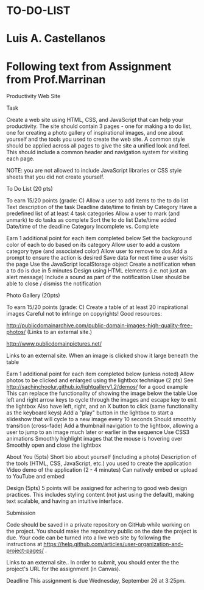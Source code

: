 # TO-DO-LIST

# Luis A. Castellanos 

# Following text from Assignment from Prof.Marrinan

Productivity Web Site

Task

Create a web site using HTML, CSS, and JavaScript that can help your productivity. The site should contain 3 pages - one for making a to do list, one for creating a photo gallery of inspirational images, and one about yourself and the tools you used to create the web site. A common style should be applied across all pages to give the site a unified look and feel. This should include a common header and navigation system for visiting each page.

NOTE: you are not allowed to include JavaScript libraries or CSS style sheets that you did not create yourself.

To Do List (20 pts)

To earn 15/20 points (grade: C)
Allow a user to add items to the to do list
Text description of the task
Deadline date/time to finish by
Category
Have a predefined list of at least 4 task categories
Allow a user to mark (and unmark) to do tasks as complete
Sort the to do list
Date/time added
Date/time of the deadline
Category
Incomplete vs. Complete

Earn 1 additional point for each item completed below
Set the background color of each to do based on its category
Allow user to add a custom category type (and associated color)
Allow user to remove to dos
Add a prompt to ensure the action is desired
Save data for next time a user visits the page
    Use the JavaScript localStorage object
Create a notification when a to do is due in 5 minutes
Design using HTML elements (i.e. not just an alert message)
Include a sound as part of the notification
User should be able to close / dismiss the notification


Photo Gallery (20pts)

To earn 15/20 points (grade: C)
Create a table of at least 20 inspirational images
Careful not to infringe on copyrights!
Good resources:

http://publicdomainarchive.com/public-domain-images-high-quality-free-photos/ (Links to an external site.)

http://www.publicdomainpictures.net/

Links to an external site.
When an image is clicked show it large beneath the table

Earn 1 additional point for each item completed below (unless noted)
Allow photos to be clicked and enlarged using the lightbox technique (2 pts)
See http://sachinchoolur.github.io/lightgallery1.2/demos/ for a good example
This can replace the functionality of showing the image below the table
Use left and right arrow keys to cycle through the images and escape key to exit the lightbox
Also have left, right, and an X button to click (same functionality as the keyboard keys)
Add a "play" button in the lightbox to start a slideshow that will cycle to a new image every 10 seconds
Should smoothly transition (cross-fade)
Add a thumbnail navigation to the lightbox, allowing a user to jump to an image much later or earlier in the sequence
Use CSS3 animations
Smoothly highlight images that the mouse is hovering over
Smoothly open and close the lightbox


About You (5pts)
Short bio about yourself (including a photo)
Description of the tools (HTML, CSS, JavaScript, etc.) you used to create the application
Video demo of the application (2 - 4 minutes)
Can natively embed or upload to YouTube and embed


Design (5pts)
5 points will be assigned for adhering to good web design practices. This includes styling content (not just using the default), making text scalable, and having an intuitive interface.

Submission

Code should be saved in a private repository on GitHub while working on the project. You should make the repository public on the date the project is due. Your code can be turned into a live web site by following the instructions at https://help.github.com/articles/user-organization-and-project-pages/ . 

Links to an external site.. In order to submit, you should enter the the project's URL for the assignment (in Canvas).
 
Deadline
This assignment is due Wednesday, September 26 at 3:25pm.
